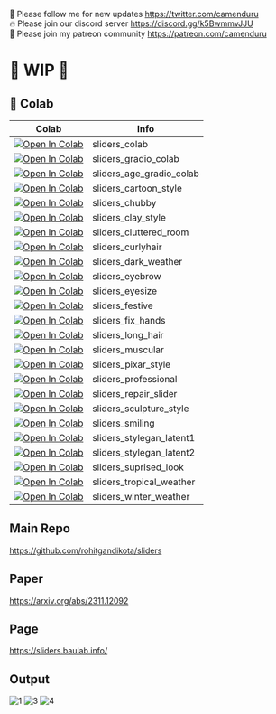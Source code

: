 🐣 Please follow me for new updates https://twitter.com/camenduru <br />
🔥 Please join our discord server https://discord.gg/k5BwmmvJJU <br />
🥳 Please join my patreon community https://patreon.com/camenduru <br />

# 🚦 WIP 🚦

## 🦒 Colab

| Colab | Info
| --- | --- |
[![Open In Colab](https://colab.research.google.com/assets/colab-badge.svg)](https://colab.research.google.com/github/camenduru/sliders-colab/blob/main/sliders_colab.ipynb) | sliders_colab
[![Open In Colab](https://colab.research.google.com/assets/colab-badge.svg)](https://colab.research.google.com/github/camenduru/sliders-colab/blob/main/sliders_gradio_colab.ipynb) | sliders_gradio_colab
[![Open In Colab](https://colab.research.google.com/assets/colab-badge.svg)](https://colab.research.google.com/github/camenduru/sliders-colab/blob/main/sliders_age_gradio_colab.ipynb) | sliders_age_gradio_colab
[![Open In Colab](https://colab.research.google.com/assets/colab-badge.svg)](https://colab.research.google.com/github/camenduru/sliders-colab/blob/main/sliders_cartoon_style_gradio_colab.ipynb) | sliders_cartoon_style
[![Open In Colab](https://colab.research.google.com/assets/colab-badge.svg)](https://colab.research.google.com/github/camenduru/sliders-colab/blob/main/sliders_chubby_gradio_colab.ipynb) | sliders_chubby
[![Open In Colab](https://colab.research.google.com/assets/colab-badge.svg)](https://colab.research.google.com/github/camenduru/sliders-colab/blob/main/sliders_clay_style_gradio_colab.ipynb) | sliders_clay_style
[![Open In Colab](https://colab.research.google.com/assets/colab-badge.svg)](https://colab.research.google.com/github/camenduru/sliders-colab/blob/main/sliders_cluttered_room_gradio_colab.ipynb) | sliders_cluttered_room
[![Open In Colab](https://colab.research.google.com/assets/colab-badge.svg)](https://colab.research.google.com/github/camenduru/sliders-colab/blob/main/sliders_curlyhair_gradio_colab.ipynb) | sliders_curlyhair
[![Open In Colab](https://colab.research.google.com/assets/colab-badge.svg)](https://colab.research.google.com/github/camenduru/sliders-colab/blob/main/sliders_dark_weather_gradio_colab.ipynb) | sliders_dark_weather
[![Open In Colab](https://colab.research.google.com/assets/colab-badge.svg)](https://colab.research.google.com/github/camenduru/sliders-colab/blob/main/sliders_eyebrow_gradio_colab.ipynb) | sliders_eyebrow
[![Open In Colab](https://colab.research.google.com/assets/colab-badge.svg)](https://colab.research.google.com/github/camenduru/sliders-colab/blob/main/sliders_eyesize_gradio_colab.ipynb) | sliders_eyesize
[![Open In Colab](https://colab.research.google.com/assets/colab-badge.svg)](https://colab.research.google.com/github/camenduru/sliders-colab/blob/main/sliders_festive_gradio_colab.ipynb) | sliders_festive
[![Open In Colab](https://colab.research.google.com/assets/colab-badge.svg)](https://colab.research.google.com/github/camenduru/sliders-colab/blob/main/sliders_fix_hands_gradio_colab.ipynb) | sliders_fix_hands
[![Open In Colab](https://colab.research.google.com/assets/colab-badge.svg)](https://colab.research.google.com/github/camenduru/sliders-colab/blob/main/sliders_long_hair_gradio_colab.ipynb) | sliders_long_hair
[![Open In Colab](https://colab.research.google.com/assets/colab-badge.svg)](https://colab.research.google.com/github/camenduru/sliders-colab/blob/main/sliders_muscular_gradio_colab.ipynb) | sliders_muscular
[![Open In Colab](https://colab.research.google.com/assets/colab-badge.svg)](https://colab.research.google.com/github/camenduru/sliders-colab/blob/main/sliders_pixar_style_gradio_colab.ipynb) | sliders_pixar_style
[![Open In Colab](https://colab.research.google.com/assets/colab-badge.svg)](https://colab.research.google.com/github/camenduru/sliders-colab/blob/main/sliders_professional_gradio_colab.ipynb) | sliders_professional
[![Open In Colab](https://colab.research.google.com/assets/colab-badge.svg)](https://colab.research.google.com/github/camenduru/sliders-colab/blob/main/sliders_repair_slider_gradio_colab.ipynb) | sliders_repair_slider
[![Open In Colab](https://colab.research.google.com/assets/colab-badge.svg)](https://colab.research.google.com/github/camenduru/sliders-colab/blob/main/sliders_sculpture_style_gradio_colab.ipynb) | sliders_sculpture_style
[![Open In Colab](https://colab.research.google.com/assets/colab-badge.svg)](https://colab.research.google.com/github/camenduru/sliders-colab/blob/main/sliders_smiling_gradio_colab.ipynb) | sliders_smiling
[![Open In Colab](https://colab.research.google.com/assets/colab-badge.svg)](https://colab.research.google.com/github/camenduru/sliders-colab/blob/main/sliders_stylegan_latent1_gradio_colab.ipynb) | sliders_stylegan_latent1
[![Open In Colab](https://colab.research.google.com/assets/colab-badge.svg)](https://colab.research.google.com/github/camenduru/sliders-colab/blob/main/sliders_stylegan_latent2_gradio_colab.ipynb) | sliders_stylegan_latent2
[![Open In Colab](https://colab.research.google.com/assets/colab-badge.svg)](https://colab.research.google.com/github/camenduru/sliders-colab/blob/main/sliders_suprised_look_gradio_colab.ipynb) | sliders_suprised_look
[![Open In Colab](https://colab.research.google.com/assets/colab-badge.svg)](https://colab.research.google.com/github/camenduru/sliders-colab/blob/main/sliders_tropical_weather_gradio_colab.ipynb) | sliders_tropical_weather
[![Open In Colab](https://colab.research.google.com/assets/colab-badge.svg)](https://colab.research.google.com/github/camenduru/sliders-colab/blob/main/sliders_winter_weather_gradio_colab.ipynb) | sliders_winter_weather

## Main Repo
https://github.com/rohitgandikota/sliders

## Paper
https://arxiv.org/abs/2311.12092

## Page
https://sliders.baulab.info/

## Output

![1](https://github.com/camenduru/sliders-colab/assets/54370274/2d44c588-5603-4eb1-ac93-43dcd34a0197)
![3](https://github.com/camenduru/sliders-colab/assets/54370274/d24f6d7f-1a7c-42cd-9743-b96ccc556cdc)
![4](https://github.com/camenduru/sliders-colab/assets/54370274/461c44af-93ab-46fe-8259-1f2c413ded51)